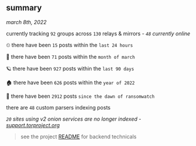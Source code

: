 
## summary
_march 8th, 2022_

currently tracking `92` groups across `130` relays & mirrors - _`48` currently online_

⏲ there have been `15` posts within the `last 24 hours`

🦈 there have been `71` posts within the `month of march`

🪐 there have been `927` posts within the `last 90 days`

🏚 there have been `626` posts within the `year of 2022`

🦕 there have been `2912` posts `since the dawn of ransomwatch`

there are `48` custom parsers indexing posts

_`20` sites using v2 onion services are no longer indexed - [support.torproject.org](https://support.torproject.org/onionservices/v2-deprecation/)_

> see the project [README](https://github.com/thetanz/ransomwatch#ransomwatch--) for backend technicals
